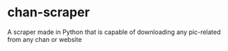 # chan-scraper
A scraper made in Python that is capable of downloading any pic-related from any chan or website
